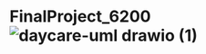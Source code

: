 # FinalProject_6200![daycare-uml drawio (1)](https://user-images.githubusercontent.com/66103633/206466530-9212483e-265c-4be8-9274-5c297dd5648c.png)
